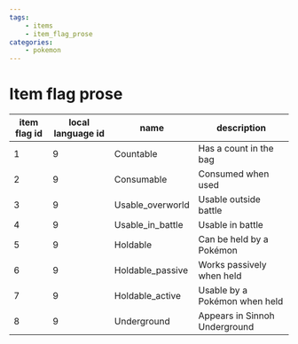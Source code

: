 ```yaml
---
tags:
    - items
    - item_flag_prose
categories:
    - pokemon
---
```


# Item flag prose

| item flag id | local language id |       name       |          description          |
|--------------|-------------------|------------------|-------------------------------|
| 1            | 9                 | Countable        | Has a count in the bag        |
| 2            | 9                 | Consumable       | Consumed when used            |
| 3            | 9                 | Usable_overworld | Usable outside battle         |
| 4            | 9                 | Usable_in_battle | Usable in battle              |
| 5            | 9                 | Holdable         | Can be held by a Pokémon      |
| 6            | 9                 | Holdable_passive | Works passively when held     |
| 7            | 9                 | Holdable_active  | Usable by a Pokémon when held |
| 8            | 9                 | Underground      | Appears in Sinnoh Underground |
